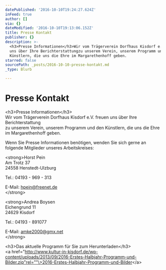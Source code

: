 ```yaml
---
datePublished: '2016-10-10T19:24:27.624Z'
inFeed: true
author: []
via: {}
dateModified: '2016-10-10T19:13:06.152Z'
title: Presse Kontakt
publisher: {}
description: >-
  <h3>Presse Informationen</h3>Wir vom Trägerverein Dorfhaus Kisdorf e.V. freuen
  uns über Ihre Berichterstattungzu unserem Verein, unserem Programm und den
  Künstlern, die uns die Ehre im Margarethenhoff geben.
starred: false
sourcePath: _posts/2016-10-10-presse-kontakt.md
_type: Blurb

---
```

# Presse Kontakt

<h3\>Presse Informationen</h3\>  
Wir vom Trägerverein Dorfhaus Kisdorf e.V. freuen uns über Ihre Berichterstattung  
zu unserem Verein, unserem Programm und den Künstlern, die uns die Ehre im Margarethenhoff geben.

Wenn Sie Presse Informationen benötigen, wenden Sie sich gerne an folgende Mitglieder unseres Arbeitskreises:

<strong\>Horst Pein  
Am Trotz 37  
24558 Henstedt-Ulzburg

Tel.: 04193 - 969 - 313

E-Mail: hpein@freenet.de  
</strong\>

<strong\>Andrea Boysen  
Eichengrund 11  
24629 Kisdorf

Tel.: 04193 - 891077

E-Mail: amke2000@gmx.net  
</strong\>

<h3\>Das aktuelle Programm für Sie zum Herunterladen</h3\>  
<a href="http://www.kultur-in-kisdorf.de/wp-content/uploads/2013/09/2016-Erstes-Halbjahr-Programm-und-Bilder.zip"rel=""\>2016-Erstes-Halbjahr-Programm-und-Bilder</a\>